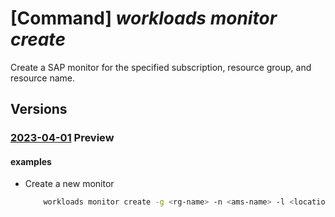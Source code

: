 # [Command] _workloads monitor create_

Create a SAP monitor for the specified subscription, resource group, and resource name.

## Versions

### [2023-04-01](/Resources/mgmt-plane/L3N1YnNjcmlwdGlvbnMve30vcmVzb3VyY2Vncm91cHMve30vcHJvdmlkZXJzL21pY3Jvc29mdC53b3JrbG9hZHMvbW9uaXRvcnMve30=/2023-04-01.xml) **Preview**

<!-- mgmt-plane /subscriptions/{}/resourcegroups/{}/providers/microsoft.workloads/monitors/{} 2023-04-01 -->

#### examples

- Create a new monitor
    ```bash
        workloads monitor create -g <rg-name> -n <ams-name> -l <location> --app-location <app-location> --managed-rg-name <mrg-name> --monitor-subnet <subnet> --routing-preference <routing-preference>
    ```
